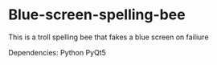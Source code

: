 # Blue-screen-spelling-bee
This is a troll spelling bee that fakes a blue screen on failiure

Dependencies:
  Python
  PyQt5
